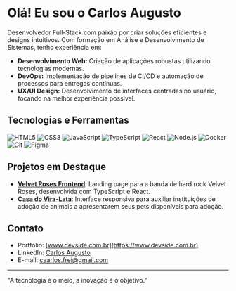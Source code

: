 # Olá! Eu sou o Carlos Augusto

Desenvolvedor Full-Stack com paixão por criar soluções eficientes e designs intuitivos. Com formação em Análise e Desenvolvimento de Sistemas, tenho experiência em:

- **Desenvolvimento Web:** Criação de aplicações robustas utilizando tecnologias modernas.
- **DevOps:** Implementação de pipelines de CI/CD e automação de processos para entregas contínuas.
- **UX/UI Design:** Desenvolvimento de interfaces centradas no usuário, focando na melhor experiência possível.

## Tecnologias e Ferramentas

![HTML5](https://img.shields.io/badge/-HTML5-E34F26?style=flat&logo=html5&logoColor=white)
![CSS3](https://img.shields.io/badge/-CSS3-1572B6?style=flat&logo=css3&logoColor=white)
![JavaScript](https://img.shields.io/badge/-JavaScript-F7DF1E?style=flat&logo=javascript&logoColor=black)
![TypeScript](https://img.shields.io/badge/-TypeScript-007ACC?style=flat&logo=typescript&logoColor=white)
![React](https://img.shields.io/badge/-React-61DAFB?style=flat&logo=react&logoColor=black)
![Node.js](https://img.shields.io/badge/-Node.js-339933?style=flat&logo=node.js&logoColor=white)
![Docker](https://img.shields.io/badge/-Docker-2496ED?style=flat&logo=docker&logoColor=white)
![Git](https://img.shields.io/badge/-Git-F05032?style=flat&logo=git&logoColor=white)
![Figma](https://img.shields.io/badge/-Figma-F24E1E?style=flat&logo=figma&logoColor=white)

## Projetos em Destaque

- [**Velvet Roses Frontend**](https://github.com/Caarlos7x/velvetroses-frontend): Landing page para a banda de hard rock Velvet Roses, desenvolvida com TypeScript e React.
- [**Casa do Vira-Lata**](https://github.com/Caarlos7x/casadoviralata): Interface responsiva para auxiliar instituições de adoção de animais a apresentarem seus pets disponíveis para adoção.

## Contato

- Portfólio: [www.devside.com.br](https://www.devside.com.br)
- LinkedIn: [Carlos Augusto](https://www.linkedin.com/in/carlosaugustofrei/)
- E-mail: [caarlos.frei@gmail.com](mailto:caarlos.frei@gmail.com)

---

"A tecnologia é o meio, a inovação é o objetivo."
